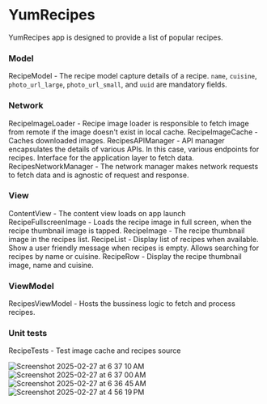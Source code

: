 # YumRecipes
YumRecipes app is designed to provide a list of popular recipes.

### Model
RecipeModel - The recipe model capture details of a recipe. `name`, `cuisine`, `photo_url_large`, `photo_url_small`, and `uuid` are mandatory fields.

### Network
RecipeImageLoader - Recipe image loader is responsible to fetch image from remote if the image doesn't exist in local cache.
RecipeImageCache - Caches downloaded images. 
RecipesAPIManager - API manager encapsulates the details of various APIs. In this case, various endpoints for recipes. Interface for the application layer to fetch data.
RecipesNetworkManager - The network manager makes network requests to fetch data and is agnostic of request and response.

### View
ContentView - The content view loads on app launch
RecipeFullscreenImage - Loads the recipe image in full screen, when the recipe thumbnail image is tapped.
RecipeImage - The recipe thumbnail image in the recipes list.
RecipeList - Display list of recipes when available. Show a user friendly message when recipes is empty. Allows searching for recipes by name or cuisine.
RecipeRow - Display the recipe thumbnail image, name and cuisine. 

### ViewModel
RecipesViewModel - Hosts the bussiness logic to fetch and process recipes. 

### Unit tests
RecipeTests - Test image cache and recipes source


![Screenshot 2025-02-27 at 6 37 10 AM](https://github.com/user-attachments/assets/b3501966-0cd0-4753-8d46-ee40afa3847f)
![Screenshot 2025-02-27 at 6 37 00 AM](https://github.com/user-attachments/assets/83718964-9bf6-49d3-9600-a0aa364edffc)
![Screenshot 2025-02-27 at 6 36 45 AM](https://github.com/user-attachments/assets/cd4a13b9-af7e-4272-a58d-0e556a160ec3)
![Screenshot 2025-02-27 at 4 56 19 PM](https://github.com/user-attachments/assets/37860ab3-431e-450e-8f39-296c43ba73d3)



